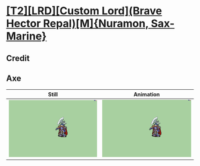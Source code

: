 # [\[T2\]\[LRD\]\[Custom Lord\]\(Brave Hector Repal\)\[M\]{Nuramon, Sax-Marine}](../)

## Credit


	
## Axe

| Still | Animation |
| :---: | :-------: |
| ![Axe still](./Axe_000.png) | ![Axe animation](./Axe.gif) |
